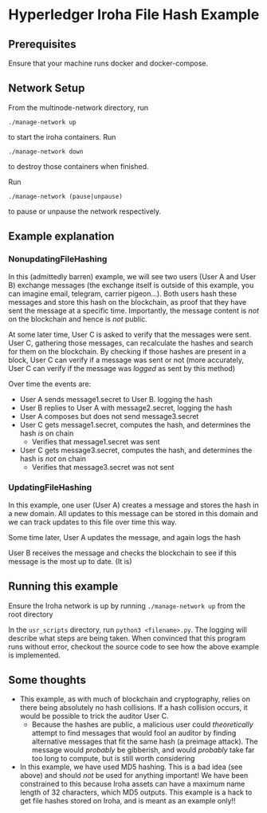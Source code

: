 # Hyperledger Iroha File Hash Example

## Prerequisites
Ensure that your machine runs docker and docker-compose.

## Network Setup
From the multinode-network directory, run

`./manage-network up`

to start the iroha containers. Run

`./manage-network down`

to destroy those containers when finished.

Run

`./manage-network (pause|unpause)`

to pause or unpause the network respectively.

## Example explanation

### NonupdatingFileHashing
In this (admittedly barren) example, we will see two users (User A and User B) exchange messages (the exchange itself is outside of this example, you can imagine email, telegram, carrier pigeon...). Both users hash these messages and store this hash on the blockchain, as proof that they have sent the message at a specific time. Importantly, the message content is *not* on the blockchain and hence is *not* public.

At some later time, User C is asked to verify that the messages were sent. User C, gathering those messages, can recalculate the hashes and search for them on the blockchain. By checking if those hashes are present in a block, User C can verify if a message was sent or not (more accurately, User C can verify if the message was *logged* as sent by this method)

Over time the events are:
- User A sends message1.secret to User B. logging the hash
- User B replies to User A with message2.secret, logging the hash
- User A composes but does not send message3.secret
- User C gets message1.secret, computes the hash, and determines the hash *is* on chain
    - Verifies that message1.secret was sent
- User C gets message3.secret, computes the hash, and determines the hash is *not* on chain
    - Verifies that message3.secret was not sent

### UpdatingFileHashing
In this example, one user (User A) creates a message and stores the hash in a new domain. All updates to this message can be stored in this domain and we can track updates to this file over time this way.

Some time later, User A updates the message, and again logs the hash

User B receives the message and checks the blockchain to see if this message is the most up to date. (It is)

## Running this example
Ensure the Iroha network is up by running `./manage-network up` from the root directory

In the `usr_scripts` directory, run `python3 <filename>.py`. The logging will describe what steps are being taken. When convinced that this program runs without error, checkout the source code to see how the above example is implemented.

## Some thoughts
- This example, as with much of blockchain and cryptography, relies on there being absolutely no hash collisions. If a hash collision occurs, it would be possible to trick the auditor User C.
    - Because the hashes are public, a malicious user could *theoretically* attempt to find messages that would fool an auditor by finding alternative messages that fit the same hash (a preimage attack). The message would *probably* be gibberish, and would *probably* take far too long to compute, but is still worth considering
- In this example, we have used MD5 hashing. This is a bad idea (see above) and should *not* be used for anything important! We have been constrained to this because Iroha assets can have a maximum name length of 32 characters, which MD5 outputs. This example is a hack to get file hashes stored on Iroha, and is meant as an example only!!
